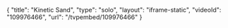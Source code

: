 {
    "title": "Kinetic Sand",
    "type": "solo",
    "layout": "iframe-static",
    "videoId": "109976466",
    "url": "\/tvpembed\/109976466"
}